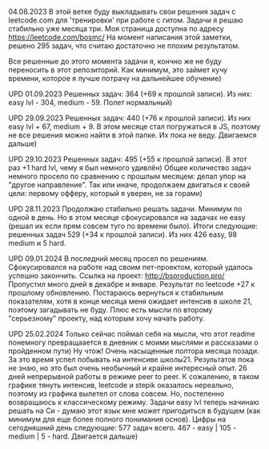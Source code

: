 04.08.2023
В этой ветке буду выкладывать свои решения задач с leetcode.com для 'тренировки' при работе с гитом.
Задачи я решаю стабильно уже месяца три. Моя страница доступна по адресу https://leetcode.com/bosmc/
На момент написания этой заметки, решено 295 задач, что считаю достаточно не плохим результатом.

Все решенные до этого момента задачи я, кончно же не буду переносить в этот репозиторий.
Как минимум, это займет кучу времени, которое я лучше потрачу на дальнейшее обучение)

UPD 01.09.2023
Решенных задач: 364 (+69 к прошлой записи). Из них: easy lvl - 304, medium - 59. Полет нормальный)

UPD 29.09.2023
Решенных задач: 440 (+76 к прошлой записи). Из них easy lvl + 67, medium + 9. В этом месяце стал погружаться в JS, поэтому не все решения можно найти в этой папке. Их пока не веду.
Двигаемся дальше)

UPD 29.10.2023
Решенных задач: 495 (+55 к прошлой записи). В этот раз +1 hard lvl, чему я был немного удивлён) Общее количество задач немного просело по сравнению с прошлым месяцем: делал упор на "другое направление". Так или иначе, продолжаем двигаться к своей цели: первому офферу, который я уверен, не за горами)

UPD 28.11.2023
Продолжаю стабильно решать задачи. Минимум по одной в день. Но в этом месяце сфокусировался на задачах не easy (решал их если прям совсем туго по времени было).
Итоги следующие: решенных задач 529 (+34 к прошлой записи). Из них 426 easy, 98 medium и 5 hard.

UPD 09.01.2024
В последний месяц просел по решениям. Сфокусировался на работе над своим пет-проектом, который удалось успешно закончить. Ссылка на проект: http://bsproduction.pro/
Пропустил много дней в декабре и январе. Результат по leetcode +27 к прошлому обновлению. Постараюсь вернуться к стабильным показателям, хотя в конце месяца меня ожидает интенсив в школе 21, поэтому загадывать не буду. Плюс есть мысли по второму "серьезному" проекту, над которым хочу начать работу.

UPD 25.02.2024
Только сейчас поймал себя на мысли, что этот readme понемногу превращаается в дневник с моими мыслями и рассказами о пройденном пути)
Ну чтож! Очень насыщенные полтора месяца позади. За это время успел побывать на интенсиве школы21. Результатов пока не знаю, но это был очень необычный и крайне интересный опыт. 26 дней непрерывной работы в режиме peer to peer. К сожалению, в таком графике тянуть интенсив, leetcode и stepik оказалось нереально, поэтому из графика вылетел от слова совсем.
Но, постепенно возвращаюсь к классическому режиму. Задачи easy lvl теперь начинаю решать на Си - думаю этот язык мне может пригодиться в будущем (как минимум для еще более полного понимания основ).
Цифры на сегодняшний день следующие: 577 задач всего. 467 - easy | 105 - medium | 5 - hard. Двигается дальше)